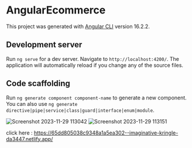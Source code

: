 # AngularEcommerce

This project was generated with [Angular CLI](https://github.com/angular/angular-cli) version 16.2.2.

## Development server

Run `ng serve` for a dev server. Navigate to `http://localhost:4200/`. The application will automatically reload if you change any of the source files.

## Code scaffolding

Run `ng generate component component-name` to generate a new component. You can also use `ng generate directive|pipe|service|class|guard|interface|enum|module`.

![Screenshot 2023-11-29 113042](https://github.com/tharukanadu/E-commerce-app/assets/91652221/f7956cdb-9962-4e66-86f9-308eb0df3a91)
![Screenshot 2023-11-29 113151](https://github.com/tharukanadu/E-commerce-app/assets/91652221/a365b9dd-f026-49fa-a9d9-408a3529bd88)

click here : https://65dd805038c9348a1a5ea302--imaginative-kringle-da3447.netlify.app/
